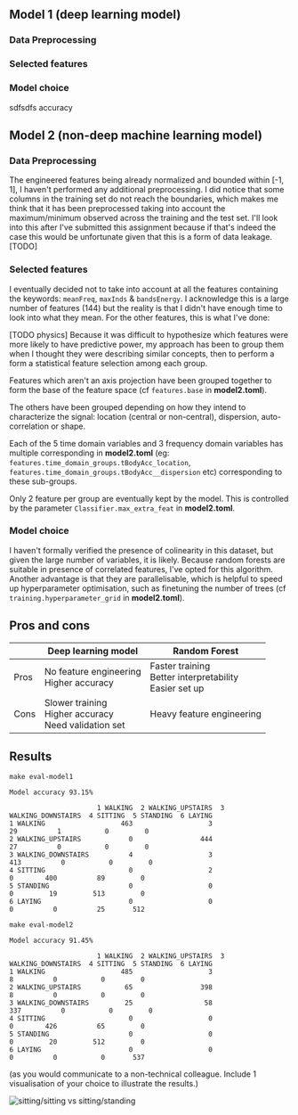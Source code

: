 ## Model 1 (deep learning model)
### Data Preprocessing

### Selected features

### Model choice
sdfsdfs
accuracy
## Model 2 (non-deep machine learning model)
### Data Preprocessing
The engineered features being already normalized and bounded within [-1, 1], I haven't performed any additional preprocessing. I did notice that some columns in the training set do not reach the boundaries, which makes me think that it has been preprocessed taking into account the maximum/minimum observed across the training and the test set. I'll look into this after I've submitted this assignment because if that's indeed the case this would be unfortunate given that this is a form of data leakage. [TODO]

### Selected features
I eventually decided not to take into account at all the features containing the keywords: `meanFreq`, `maxInds` & `bandsEnergy`. I acknowledge this is a large number of features (144) but the reality is that I didn't have enough time to look into what they mean. For the other features, this is what I've done:

[TODO physics] Because it was difficult to hypothesize which features were more likely to have predictive power, my approach has been to group them when I thought they were describing similar concepts, then to perform a form a statistical feature selection among each group.

Features which aren't an axis projection have been grouped together to form the base of the feature space (cf `features.base` in __model2.toml__).

The others have been grouped depending on how they intend to characterize the signal: location (central or non-central), dispersion, auto-correlation or shape.

Each of the 5 time domain variables and 3 frequency domain variables has multiple corresponding in __model2.toml__ (eg: `features.time_domain_groups.tBodyAcc_location`, `features.time_domain_groups.tBodyAcc__dispersion` etc) corresponding to these sub-groups.

Only 2 feature per group are eventually kept by the model. This is controlled by the parameter `Classifier.max_extra_feat` in __model2.toml__.

### Model choice

I haven't formally verified the presence of colinearity in this dataset, but given the large number of variables, it is likely. Because random forests are suitable in presence of correlated features, I've opted for this algorithm. Another advantage is that they are parallelisable, which is helpful to speed up hyperparameter optimisation, such as finetuning the number of trees (cf `training.hyperparameter_grid` in __model2.toml__).

## Pros and cons

|             | Deep learning model | Random Forest |
| ----------- | ------------------- | ------------- |
| Pros        | No feature engineering<br>Higher accuracy | Faster training<br>Better interpretability<br>Easier set up |
| Cons        | Slower training<br>Higher accuracy<br>Need validation set | Heavy feature engineering |

## Results

```make eval-model1```

```
Model accuracy 93.15%

                      1 WALKING  2 WALKING_UPSTAIRS  3 WALKING_DOWNSTAIRS  4 SITTING  5 STANDING  6 LAYING
1 WALKING                   463                   3                    29          1           0         0
2 WALKING_UPSTAIRS            0                 444                    27          0           0         0
3 WALKING_DOWNSTAIRS          4                   3                   413          0           0         0
4 SITTING                     0                   2                     0        400          89         0
5 STANDING                    0                   0                     0         19         513         0
6 LAYING                      0                   0                     0          0          25       512
```

```make eval-model2```

```
Model accuracy 91.45%

                      1 WALKING  2 WALKING_UPSTAIRS  3 WALKING_DOWNSTAIRS  4 SITTING  5 STANDING  6 LAYING
1 WALKING                   485                   3                     8          0           0         0
2 WALKING_UPSTAIRS           65                 398                     8          0           0         0
3 WALKING_DOWNSTAIRS         25                  58                   337          0           0         0
4 SITTING                     0                   0                     0        426          65         0
5 STANDING                    0                   0                     0         20         512         0
6 LAYING                      0                   0                     0          0           0       537
```

(as you would communicate to a non-technical colleague. Include 1
visualisation of your choice to illustrate the results.)

![sitting/sitting vs sitting/standing](parallel_coordinates.png)

